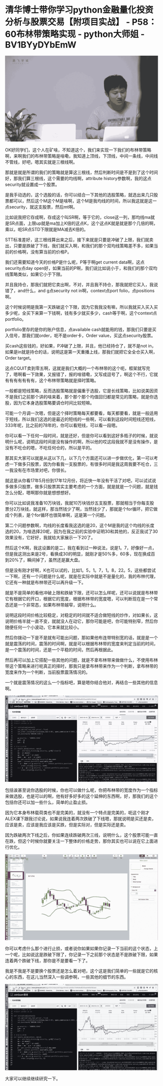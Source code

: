 # 清华博士带你学习python金融量化投资分析与股票交易【附项目实战】 - P58：60布林带策略实现 - python大师姐 - BV1BYyDYbEmW

![](img/0c35b6df222a1aba95c95e9b4a9dd6de_0.png)

OK好同学们，这个人在矿啥，不知道这个，我们来实现一下我们的布林带策略啊，来啊我们的布林带策略是啥嘞，我知道上顶线，下顶线，中间一条线，中间线不管线，好吧，嗯其实就是三根线啊。

那就是就是所谓的我们的策略就是算这三根线，然后判断时间是不是到了这个时间好，那我们算三根线，这个需要的均线啊，attribute history参数啊，我的这点security就设置成一个股票。

是我手动选的，这个选股的话，你可以结合一下其他的选股策略，就选出来几只股票都可以，然后这个M这个M是啥啊，这个M是我均线的时间，所以我这就是这一点security，就这支股票，然后mt啊。

比如说我把它存成啊，存成这个叫SR啊，等于它的，close这一列，那均线ma就是SR点面，上限up就是ma加上K倍的这点K，这个这点K就是就是那个几倍的啊，乘以，呃SR点STD下限就是MA减去K倍的。

STT标准差好，这三根线算出来之后，接下来就是只要是冲破了上限，我们就卖出，只要是跌破了下线，我们就买入啊，和我们的那个双均线策略差不多，如果当前的价格啊，没有算当前的价格P。

我们还需要知道今天的价格P是什么呢，P等于啊get current data啊，这点security点day open好，如果当前的P啊，我们说比如说小于，和我们的那个双均线策略类似，如果它小于下限。

并且我持仓，那我们就把它卖出啊，不对，并且我不持仓，那我就把它买入，我说错了，and什么，and g点security not in啊，context点port folio，点positions啊。

这个时候说明是我第一天跌破这个下限，因为它我我没有嘛，所以我就买入买入买多少呢，全买下来算一下钱啊，钱有多少就买多少，cash等于啊，这个context点portfolio。

portfolio里存的是你的账户信息，点available cash就能用的钱，那我们只要是买入信号，那我们就order，呃不是order卡，Order value，买这点security股票。

买cash这些钱的，好如果，P冲破了上限，并且，他已经持仓了，就不是not in，如果是in就是持仓的话，说明这是第一天重播上线，那我们就把它全全仓买入啊，Order target。

这点CQUIT卖到零五啊，这就是我们大概的一个布林带的这个呃，框架就写完了，嗯啊看一下效果，又报错了，报的啥错嘞，又写成逗号了，啊这个不行，它就有有有有有有有，这个布林带策略就是择时策略。

一般都是短线策略，反而选股策略就是偏重于选股，它是长线策略，比如说美因资不是我们之前那个讲的啥来着，那个那个那个均值回归都是常见的策略，就是你选股，因为它本身选股策略要调仓时间比较短嘛。

可能一个月调一次嗯，但是这个择时策略每天都要看，每天都要看，就是一般适用于短线，所以我们这选的是最近的短线的一些啊，可以看到这段时间短线还短线，333年呢，比之前的78年的，你可以看短线，可以看一段嗯。

你可以看一下任何一段时间，就是还好，但是你可以看到这好多瓶子的时候，就说明什么呢，说明这段时间是没有操作的啊，所以他的哎这段我就不是没有操作，是没有不吃仓的嗯，不吃任何仓的，所以是平的。

那其实大家可以就是从这以下几，以下几个方面还可以进一步做优化，第一可以考虑一下做多只股票，因为你看我一支股票的，有很多时间是我这周我要不吃仓，三一我没有在市场里对吧，你很长。

就这是从你看17年5月份到17年12月份，将近快一年没有干活了对吧，可以试试说多做多只股票，做多只股票其实主要考虑的一个方面，就是就是一个问题，就是钱怎么分配，嗯啊那你就是想想想好。

你可以比如说我准备10万块钱，我就10万块钱炒五支股票，那就相当于你每支股票分2万块钱，就这样，那当然钱少了啊，当然钱少了，那就是个for循环，把它做成个列表，是个for循环也很简单啊，这是第一个问题。

第二个问题参数啊，均线的长度看我这选的是20，这个M是我的这个均线的长度选的20，为啥选择20呢，因为在我之前的实验中证明30和其他的，反正我试了30效果没有，它好好，我就给大家展示一下20了。

然后这个K啊，我这设置的是二，我在看到过一种说法，说是1。7，好像好一点，但是我这测出来是2号，看换成30的明显，就刚才是50%多，60多，现在换成百到20%了，瞬间掉了，虽然还是赢大盘。

但是没有刚才好啊，K也可以试的，比如1。5，1。7，1。8，22。5，这些都尝试一下啊，还有一个问题是什么呢，就是在实际中就是不是量化的，我的布林代理，它还有一种就是布林带还可以再升级一下。

就是不是简单的看他冲破上限和跌破下限，还可以怎么样呢，还可以说就是布林带它有根据它的开口，根据它的宽度，根据布林带的宽度嗯，可以判断现在是一个常态还是一个非常态，如果布林带越窄，说明什么。

说明这段时间价格比较稳定，对稳定的时间就不适合做短线的炒作，对如果长，这说明价格半就一直不变，就就没人在动它，那你可能是吧，你可能特别窄，然后你随便任何一个小波动，它本来就比较小。

然后你拨动一下是不是就有可能出问题，那如果他布连带特别宽的话，就是是一个就是震荡的时间，震荡的时间啊，就是可以根据布林带的宽度来判定当前的时间，是一个震荡的时间，还是一个平稳的时间，然后再根据此。

然后再可以加上它搭配一些其他的问题，就是不拿布林带来做做什么，不使用布林带这个策略来进行呃真正的择时，那我只是拿布林带来作为一个判断，拿布林带的宽度来作为一个判断，当前股票震荡情况的。

一个就是震荡情况的这么一个指标吧，算是嗯你结合他对，再结合一些其他的信息啊。

![](img/0c35b6df222a1aba95c95e9b4a9dd6de_2.png)

包括诶甚至说你选股的时候，你也可以做什么呢，你把布林带的宽度作为一个指标来做选股，也是可以的啊，他有好多好多的这个延伸的东西啊，好，那我们的这个包括你还可以加一些什么，简单的止盈止损。

因为它本身布林载荷类也不是完美的，就没有一个特点是完美的，呃这个刚才ALEX课下跟我讨论说，如果说我连着两次跌破了下线嗯，那就说明是买还是卖，应该是卖，应该是我应该是买跌，但是实际对，但是实际还是卖。

因为跌破两次下线之后，你如果连续跌破两次三线，说明什么，这个股票可能一直在跌，但这个时候你就要关注一下整体的价格走势，那你其实也可以说在它上面进行优化。



![](img/0c35b6df222a1aba95c95e9b4a9dd6de_4.png)

你可以考虑什么那个进行止损，或者说你如果如果你记录一下当前的这个状态，上一个呢，比如说这是跌破下限了，你记录一下之前那个状态是不是跌破下限，如果连着两个跌破下线，那你是不是要看一下了。

我是不我是不是要换个股票还是怎么着对吧，这个这是我们简单的一些就是它的核心的东西，在这儿当然深入一些调参啊，一些其他的细节的东西。



![](img/0c35b6df222a1aba95c95e9b4a9dd6de_6.png)

大家可以继续继续研究一下。